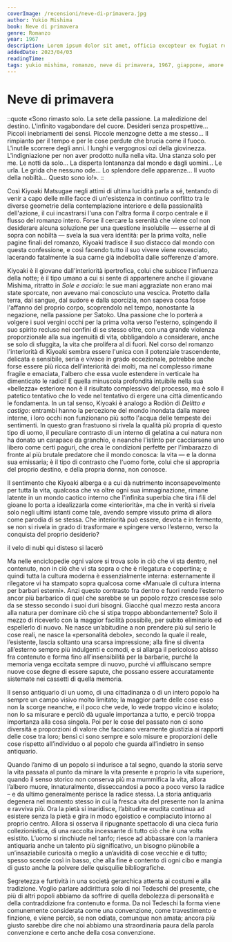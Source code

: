 ```yaml
---
coverImage: /recensioni/neve-di-primavera.jpg
author: Yukio Mishima
book: Neve di primavera
genre: Romanzo
year: 1967
description: Lorem ipsum dolor sit amet, officia excepteur ex fugiat reprehenderit enim labore culpa sint ad nisi Lorem pariatur mollit ex esse exercitation amet. Nisi anim cupidatat excepteur officia. Reprehenderit nostrud nostrud ipsum Lorem est aliquip amet voluptate voluptate dolor minim nulla est proident. Nostrud officia pariatur ut officia. Sit irure elit esse ea nulla sunt ex occaecat reprehenderit commodo officia dolor Lorem duis laboris cupidatat officia voluptate. Culpa proident adipisicing id nulla nisi laboris ex in Lorem sunt duis officia eiusmod. Aliqua reprehenderit commodo ex non excepteur duis sunt velit enim. Voluptate laboris sint cupidatat ullamco ut ea consectetur et est culpa et culpa duis.
addedDate: 2023/04/03
readingTime: 
tags: yukio mishima, romanzo, neve di primavera, 1967, giappone, amore
---
```


# Neve di primavera

::quote
«Sono rimasto solo. La sete della passione. La maledizione del destino. L'infinito vagabondare del cuore. Desideri senza prospettive... Piccoli inebriamenti dei sensi. Piccole menzogne dette a me stesso... Il rimpianto per il tempo e per le cose perdute che brucia come il fuoco. L'inutile scorrere degli anni. I lunghi e vergognosi ozi della giovinezza. L'indigniazione per non aver prodotto nulla nella vita. Una stanza solo per me. Le notti da solo... La disperta lontananza dal mondo e dagli uomini... Le urla. Le grida che nessuno ode... Lo splendore delle apparenze... Il vuoto della nobiltà... Questo sono io!».
::

Così Kiyoaki Matsugae negli attimi di ultima lucidità parla a sé, tentando di venir a capo delle mille facce di un'esistenza in continuo conflitto tra le diverse geometrie della contemplazione interiore e della passionalità dell'azione, il cui incastrarsi l'una con l'altra forma il corpo centrale e il flusso del romanzo intero. Forse il cercare la serenità che viene col non desiderare alcuna soluzione per una questione insolubile &mdash; esserne al di sopra con nobiltà &mdash; svela la sua vera identità: per la prima volta, nelle pagine finali del romanzo, Kiyoaki tradisce il suo distacco dal mondo con questa confessione, e così facendo tutto il suo vivere viene rovesciato, lacerando fatalmente la sua carne già indebolita dalle sofferenze d'amore. 

Kiyoaki è il giovane dall'interiorità ipertrofica, colui che subisce l'influenza della notte; è il tipo umano a cui si sente di appartenere anche il giovane Mishima, ritratto in *Sole e acciaio*: le sue mani aggraziate non erano mai state sporcate, non avevano mai conosciuto una vescica. Protetto dalla terra, dal sangue, dal sudore e dalla sporcizia, non sapeva cosa fosse l'affanno del proprio corpo, scoprendolo nel tempo, nonostante la negazione, nella passione per Satoko. Una passione che lo porterà a volgere i suoi vergini occhi per la prima volta verso l'esterno, spingendo il suo spirito recluso nei confini di se stesso oltre, con una grande violenza proporzionale alla sua ingenuità di vita, obbligandolo a considerare, anche se solo di sfuggita, la vita che prolifera al di fuori. Nel corso del romanzo l'interiorità di Kiyoaki sembra essere l'unica con il potenziale trascendente, delicata e sensibile, seria e vivace in grado eccezionale, potrebbe anche forse essere più ricca dell’interiorità dei molti, ma nel complesso rimane fragile e emaciata, l'albero che essa vuole estendere in verticale ha dimenticato le radici! E quella minuscola profondità intuibile nella sua «bellezza» esteriore non è il risultato complessivo del processo, ma è solo il patetico tentativo che lo vede nel tentativo di ergere una città dimenticando le fondamenta. In un tal senso, Kiyoaki è analogo a Rodiòn di *Delitto e castigo*: entrambi hanno la percezione del mondo inondata dalla maree interne, i loro occhi non funzionano più sotto l'acqua delle tempeste dei sentimenti. In questo gran frastuono si rivela la qualità più propria di questo tipo di uomo, il peculiare contrasto di un interno di gelatina a cui natura non ha donato un carapace da granchio, e neanche l'istinto per cacciarsene uno libero come certi paguri, che crea le condizioni perfette per l'imbarazzo di fronte al più brutale predatore che il mondo conosca: la vita &mdash; e la donna sua emissaria; è il tipo di contrasto che l'uomo forte, colui che si appropria del proprio destino, e della propria donna, non conosce. 

Il sentimento che Kiyoaki alberga e a cui dà nutrimento inconsapevolmente per tutta la vita, qualcosa che va oltre ogni sua immaginazione, rimane latente in un mondo caotico interno che l'infinita superbia che tira i fili del gioane lo porta a idealizzarla come «interiorità», ma che in verità si rivela solo negli ultimi istanti come tale, avendo sempre vissuto prima di allora come parodia di se stessa. Che interiorità può essere, devota e in fermento, se non si rivela in grado di trasformare e spingere verso l’esterno, verso la conquista del proprio desiderio? 



il velo di nubi qui disteso si lacerò 


Ma nelle enciclopedie ogni valore si trova solo in ciò che vi sta dentro, nel contenuto,
non in ciò che vi sta sopra o che è rilegatura e copertina; e quindi tutta la cultura moderna è
essenzialmente interna: esternamente il rilegatore vi ha stampato sopra qualcosa come «Manuale di
cultura interna per barbari esterni». Anzi questo contrasto fra dentro e fuori rende l’esterno ancor più
barbarico di quel che sarebbe se un popolo rozzo crescesse solo da se stesso secondo i suoi duri bisogni.
Giacché qual mezzo resta ancora alla natura per dominare ciò che si stipa troppo abbondantemente?
Solo il mezzo di riceverlo con la maggior facilità possibile, per subito eliminarlo ed espellerlo di nuovo. Ne
nasce un’abitudine a non prendere più sul serio le cose reali, ne nasce la «personalità debole», secondo
la quale il reale, l’esistente, lascia soltanto una scarsa impressione; alla fine si diventa all’esterno sempre
più indulgenti e comodi, e si allarga il pericoloso abisso fra contenuto e forma fino all’insensibilità per la
barbarie, purché la memoria venga eccitata sempre di nuovo, purché vi affluiscano sempre nuove cose
degne di essere sapute, che possano essere accuratamente sistemate nei cassetti di quella memoria.


Il senso
antiquario di un uomo, di una cittadinanza o di un intero popolo ha sempre un campo visivo molto
limitato; la maggior parte delle cose esso non la scorge neanche, e il poco che vede, lo vede troppo vicino
e isolato; non lo sa misurare e perciò dà uguale importanza a tutto, e perciò troppa importanza alla cosa
singola. Poi per le cose del passato non ci sono diversità e proporzioni di valore che facciano veramente
giustizia ai rapporti delle cose tra loro; bensì ci sono sempre e solo misure e proporzioni delle cose
rispetto all’individuo o al popolo che guarda all’indietro in senso antiquario.

Quando l’animo di un popolo si indurisce a tal segno, quando
la storia serve la vita passata al punto da minare la vita presente e proprio la vita superiore, quando il
senso storico non conserva più ma mummifica la vita, allora l’albero muore, innaturalmente,
disseccandosi a poco a poco verso la radice – e da ultimo generalmente perisce la radice stessa. La storia
antiquaria degenera nel momento stesso in cui la fresca vita del presente non la anima e ravviva più. Ora
la pietà si inaridisce, l’abitudine erudita continua ad esistere senza la pietà e gira in modo egoistico e
compiaciuto intorno al proprio centro. Allora si osserva il ripugnante spettacolo di una cieca furia
collezionistica, di una raccolta incessante di tutto ciò che è una volta esistito. L’uomo si rinchiude nel
tanfo; riesce ad abbassare con la maniera antiquaria anche un talento più significativo, un bisogno piùnobile a un’insaziabile curiosità o meglio a un’avidità di cose vecchie e di tutto; spesso scende così in
basso, che alla fine è contento di ogni cibo e mangia di gusto anche la polvere delle quisquilie
bibliografiche. 

Segretezza e furtività in una società gerarchica attenta ai costumi e alla tradizione.
Voglio parlare addirittura solo di noi Tedeschi del presente, che più di altri popoli abbiamo da soffrire di
quella debolezza di personalità e della contraddizione fra contenuto e forma. Da noi Tedeschi la forma
viene comunemente considerata come una convenzione, come travestimento e finzione, e viene perciò,
se non odiata, comunque non amata; ancora più giusto sarebbe dire che noi abbiamo una straordinaria
paura della parola convenzione e certo anche della cosa convenzione.
